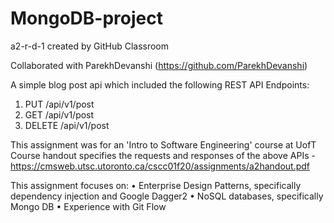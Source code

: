 # MongoDB-project
a2-r-d-1 created by GitHub Classroom

Collaborated with ParekhDevanshi (https://github.com/ParekhDevanshi)

A simple blog post api which included the following REST API Endpoints:
1. PUT /api/v1/post
2. GET /api/v1/post
3. DELETE /api/v1/post

This assignment was for an 'Intro to Software Engineering' course at UofT
Course handout specifies the requests and responses of the above APIs - https://cmsweb.utsc.utoronto.ca/cscc01f20/assignments/a2handout.pdf

This assignment focuses on:
• Enterprise Design Patterns, specifically dependency injection and Google Dagger2
• NoSQL databases, specifically Mongo DB
• Experience with Git Flow
